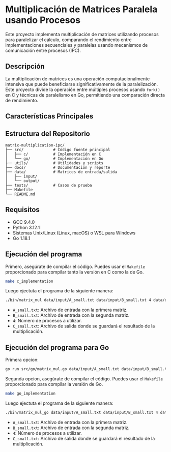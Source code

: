 # Multiplicación de Matrices Paralela usando Procesos

Este proyecto implementa multiplicación de matrices utilizando procesos para paralelizar el cálculo, comparando el rendimiento entre implementaciones secuenciales y paralelas usando mecanismos de comunicación entre procesos (IPC).

## Descripción

La multiplicación de matrices es una operación computacionalmente intensiva que puede beneficiarse significativamente de la paralelización. Este proyecto divide la operación entre múltiples procesos usando `fork()` en C y técnicas de paralelismo en Go, permitiendo una comparación directa de rendimiento.

## Características Principales

## Estructura del Repositorio

```
matrix-multiplication-ipc/
├── src/             # Código fuente principal
│   ├── c/           # Implementación en C
│   └── go/          # Implementación en Go
├── utils/           # Utilidades y scripts
├── docs/            # Documentación y reporte
├── data/            # Matrices de entrada/salida
│   ├── input/
│   └── output/
├── tests/           # Casos de prueba
├── Makefile
└── README.md
```

## Requisitos
- GCC 9.4.0
- Python 3.12.1
- Sistemas Unix/Linux (Linux, macOS) o WSL para Windows
- Go 1.18.1

## Ejecución del programa
Primero, asegúrate de compilar el código. Puedes usar el `Makefile` proporcionado para compilar tanto la versión en C como la de Go.

```bash
make c_implementation
```
Luego ejectuta el programa de la siguiente manera:

```bash
./bin/matrix_mul data/input/A_small.txt data/input/B_small.txt 4 data/output/C_small.txt
```
- `A_small.txt`: Archivo de entrada con la primera matriz.
- `B_small.txt`: Archivo de entrada con la segunda matriz.
- `4`: Número de procesos a utilizar.
- `C_small.txt`: Archivo de salida donde se guardará el resultado de la multiplicación.

## Ejecución del programa para Go

Primera opcion:
```bash
go run src/go/matrix_mul.go data/input/A_small.txt data/input/B_small.txt 4 data/output/C_small.txt 
```

Segunda opcion, asegúrate de compilar el código. Puedes usar el `Makefile` proporcionado para compilar  la versión de Go.

```bash
make go_implementation
```
Luego ejectuta el programa de la siguiente manera:

```bash
./bin/matrix_mul_go data/input/A_small.txt data/input/B_small.txt 4 data/output/C_small.txt
```
- `A_small.txt`: Archivo de entrada con la primera matriz.
- `B_small.txt`: Archivo de entrada con la segunda matriz.
- `4`: Número de procesos a utilizar.
- `C_small.txt`: Archivo de salida donde se guardará el resultado de la multiplicación.